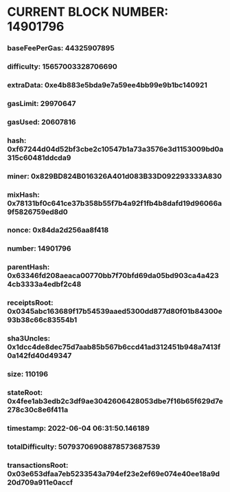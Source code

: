 # CURRENT BLOCK NUMBER: 14901796

### baseFeePerGas: 44325907895
### difficulty: 15657003328706690
### extraData: 0xe4b883e5bda9e7a59ee4bb99e9b1bc140921
### gasLimit: 29970647
### gasUsed: 20607816
### hash: 0xf67244d04d52bf3cbe2c10547b1a73a3576e3d1153009bd0a315c60481ddcda9
### miner: 0x829BD824B016326A401d083B33D092293333A830
### mixHash: 0x78131bf0c641ce37b358b55f7b4a92f1fb4b8dafd19d96066a9f5826759ed8d0
### nonce: 0x84da2d256aa8f418
### number: 14901796
### parentHash: 0x63346fd208aeaca00770bb7f70bfd69da05bd903ca4a4234cb3333a4edbf2c48
### receiptsRoot: 0x0345abc163689f17b54539aaed5300dd877d80f01b84300e93b38c66c83554b1
### sha3Uncles: 0x1dcc4de8dec75d7aab85b567b6ccd41ad312451b948a7413f0a142fd40d49347
### size: 110196
### stateRoot: 0x4fee1ab3edb2c3df9ae3042606428053dbe7f16b65f629d7e278c30c8e6f411a
### timestamp: 2022-06-04 06:31:50.146189
### totalDifficulty: 50793706908878573687539
### transactionsRoot: 0x03e653dfaa7eb5233543a794ef23e2ef69e074e40ee18a9d20d709a911e0accf
